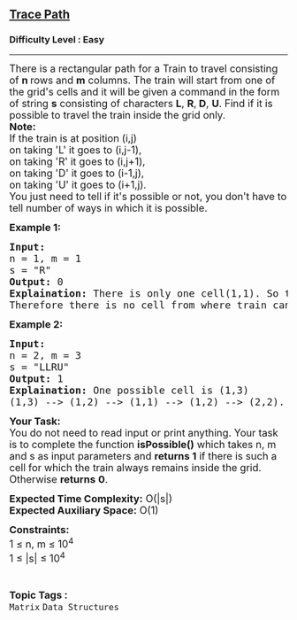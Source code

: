 <h2><a href="https://practice.geeksforgeeks.org/problems/trace-path3840/1">Trace Path</a></h2><h3>Difficulty Level : Easy</h3><hr><div class="problems_problem_content__Xm_eO"><p><span style="font-size: 18px;">There is a rectangular path for a Train to travel consisting of <strong>n&nbsp;</strong>rows and <strong>m</strong>&nbsp;columns. The train will start from one of the grid's cells and it will be given a command in the form of string <strong>s</strong>&nbsp;consisting of characters <strong>L</strong>, <strong>R</strong>,<strong> D</strong>, <strong>U</strong>. Find if it is possible to travel the train inside the grid only.<br><strong>Note: <br></strong>If the train is at position (i,j) <br>on taking 'L' it goes to (i,j-1),<br>on taking 'R' it goes to (i,j+1),<br>on taking 'D' it goes to (i-1,j),<br>on taking 'U' it goes to (i+1,j).<br>You just need to tell if it's possible or not, you don't have to tell number of ways in which it is possible.</span></p>
<p><strong><span style="font-size: 18px;">Example 1:</span></strong></p>
<pre><span style="font-size: 18px;"><strong>Input:</strong> 
n = 1, m = 1
s = "R"
<strong>Output:</strong> 0
<strong>Explaination:</strong> There is only one cell(1,1). So train can only start from (1,1). On taking right(R) train moves to (1,2), which is out of grid.<br>Therefore there is no cell from where train can start and remain inside the grid after tracing the route. </span></pre>
<p><strong><span style="font-size: 18px;">Example 2:</span></strong></p>
<pre><span style="font-size: 18px;"><strong>Input:</strong> 
n = 2, m = 3
s = "LLRU"
<strong>Output:</strong> 1
<strong>Explaination:</strong> One possible cell is (1,3)<br>(1,3) --&gt; (1,2) --&gt; (1,1) --&gt; (1,2) --&gt; (2,2). Thus there is a cell from where if train starts, it remains inside the grid throughout tracing the route.</span></pre>
<p><span style="font-size: 18px;"><strong>Your Task:</strong><br>You do not need to read input or print anything. Your task is to complete the function <strong>isPossible()</strong> which takes n, m and s as input parameters and <strong>returns 1</strong> if there is such a cell for which the train always remains inside the grid. Otherwise <strong>returns</strong> <strong>0</strong>.</span></p>
<p><span style="font-size: 18px;"><strong>Expected Time Complexity:</strong> O(|s|)<br><strong>Expected Auxiliary Space:</strong> O(1)</span></p>
<p><span style="font-size: 18px;"><strong>Constraints:</strong><br>1 ≤ n, m ≤ 10<sup>4</sup><br>1 ≤ |s| ≤ 10<sup>4</sup>&nbsp; &nbsp;</span></p></div><br><p><span style=font-size:18px><strong>Topic Tags : </strong><br><code>Matrix</code>&nbsp;<code>Data Structures</code>&nbsp;